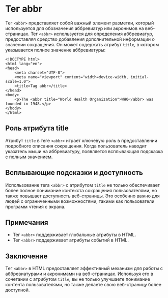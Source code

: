 # Тег abbr

Тег ``<abbr>`` представляет собой важный элемент разметки, который используется для обозначения аббревиатур или акронимов на веб-страницах. Тег ``<abbr>`` используется для определения аббревиатур, предоставляя средство добавления дополнительной информации о значении сокращения. Он может содержать атрибут ``title``, в котором указывается полное значение аббревиатуры:

```
<!DOCTYPE html>
<html lang="en">
<head>
    <meta charset="UTF-8">
    <meta name="viewport" content="width=device-width, initial-scale=1.0">
    <title>Tag abbr</title>
</head>
<body>
    <p>The <abbr title="World Health Organization">WHO</abbr> was founded in 1948.</p>
</body>
</html>
```

## Роль атрибута title

Атрибут ``title`` в теге ``<abbr>`` играет ключевую роль в предоставлении подробного описания сокращения. Когда пользователь наводит указатель мыши на аббревиатуру, появляется всплывающая подсказка с полным значением.

## Всплывающие подсказки и доступность

Использование тега ``<abbr>`` с атрибутом ``title`` не только обеспечивает более полное понимание контекста сокращения пользователями, но также повышает доступность веб-страницы. Это особенно важно для людей с ограниченными возможностями, такими как пользователи программ чтения с экрана.

## Примечания

- Тег ``<abbr>`` поддерживает глобальные атрибуты в HTML.
- Тег ``<abbr>`` поддерживает атрибуты событий в HTML.

## Заключение

Тег ``<abbr>`` в HTML предоставляет эффективный механизм для работы с аббревиатурами и акронимами на веб-страницах. Используя его в сочетании с атрибутом ``title``, вы не только улучшаете понимание контента пользователями, но также делаете свою веб-страницу более доступной.